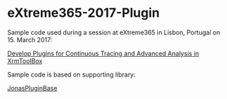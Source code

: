 # eXtreme365-2017-Plugin
Sample code used during a session at eXtreme365 in Lisbon, Portugal on 15. March 2017:

[Develop Plugins for Continuous Tracing and Advanced Analysis in XrmToolBox](www.extremecrm.com/SessionDetail.aspx?Code=LP17-TECH20)

Sample code is based on supporting library:

[JonasPluginBase](https://github.com/rappen/JonasPluginBase)
